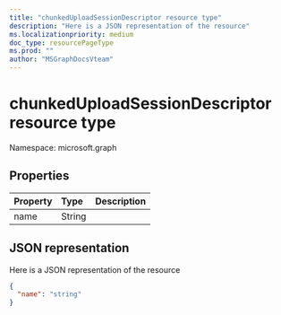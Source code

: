 ```yaml
---
title: "chunkedUploadSessionDescriptor resource type"
description: "Here is a JSON representation of the resource"
ms.localizationpriority: medium
doc_type: resourcePageType
ms.prod: ""
author: "MSGraphDocsVteam"
---
```


# chunkedUploadSessionDescriptor resource type

Namespace: microsoft.graph


## Properties
| Property	   | Type	|Description|
|:---------------|:--------|:----------|
|name|String||

## JSON representation

Here is a JSON representation of the resource

<!-- {
  "blockType": "resource",
  "optionalProperties": [

  ],
  "@odata.type": "microsoft.graph.chunkeduploadsessiondescriptor"
}-->

```json
{
  "name": "string"
}

```

<!-- uuid: 8fcb5dbc-d5aa-4681-8e31-b001d5168d79
2015-10-25 14:57:30 UTC -->
<!-- {
  "type": "#page.annotation",
  "description": "chunkedUploadSessionDescriptor resource",
  "keywords": "",
  "section": "documentation",
  "tocPath": ""
}-->


